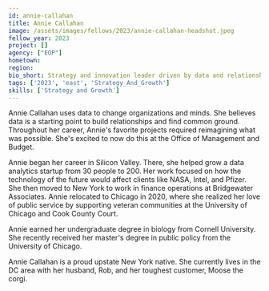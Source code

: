 ```yaml
---
id: annie-callahan
title: Annie Callahan
image: /assets/images/fellows/2023/annie-callahan-headshot.jpeg
fellow_year: 2023
project: []
agency: ["EOP"]
hometown: 
region: 
bio_short: Strategy and innovation leader driven by data and relationships.
tags: ['2023', 'east', 'Strategy_And_Growth']
skills: ['Strategy and Growth']
---
```


Annie Callahan uses data to change organizations and minds. She believes data is a starting point to build relationships and find common ground. Throughout her career, Annie's favorite projects required reimagining what was possible. She's excited to now do this at the Office of Management and Budget.

Annie began her career in Silicon Valley. There, she helped grow a data analytics startup from 30 people to 200. Her work focused on how the technology of the future would affect clients like NASA, Intel, and Pfizer. She then moved to New York to work in finance operations at Bridgewater Associates. Annie relocated to Chicago in 2020, where she realized her love of public service by supporting veteran communities at the University of Chicago and Cook County Court. 

Annie earned her undergraduate degree in biology from Cornell University. She recently received her master's degree in public policy from the University of Chicago.

Annie Callahan is a proud upstate New York native. She currently lives in the DC area with her husband, Rob, and her toughest customer, Moose the corgi.